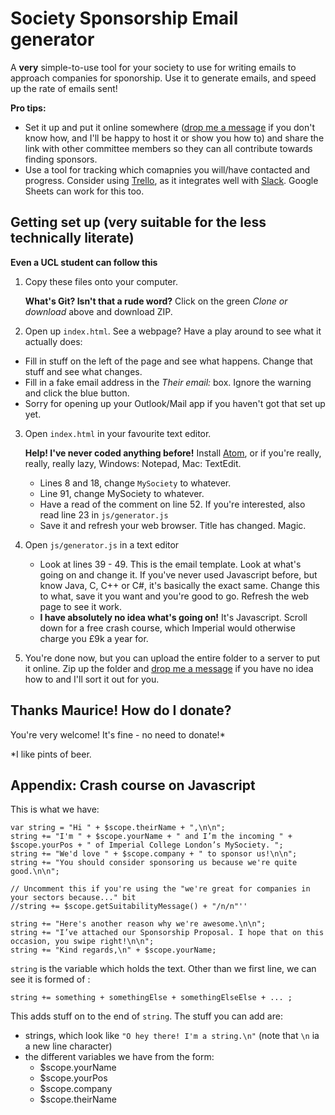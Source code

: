 # Society Sponsorship Email generator

A **very** simple-to-use tool for your society to use for writing emails to approach companies for sponorship. Use it to generate emails, and speed up the rate of emails sent!

**Pro tips:**
- Set it up and put it online somewhere (<a href="https://www.messenger.com/t/mauriceyap">drop me a message</a> if you don't know how, and I'll be happy to host it or show you how to) and share the link with other committee members so they can all contribute towards finding sponsors.
- Use a tool for tracking which comapnies you will/have contacted and progress. Consider using <a href="http://trello.com">Trello</a>, as it integrates well with <a href="http://slack.com">Slack</a>. Google Sheets can work for this too.

## Getting set up (very suitable for the less technically literate)
**Even a UCL student can follow this**
1. Copy these files onto your computer.

    **What's Git? Isn't that a rude word?** Click on the green *Clone or download* above and download ZIP.

2. Open up `index.html`. See a webpage? Have a play around to see what it actually does:
  - Fill in stuff on the left of the page and see what happens. Change that stuff and see what changes.
  -  Fill in a fake email address in the *Their email:* box. Ignore the warning and click the blue button.
  - Sorry for opening up your Outlook/Mail app if you haven't got that set up yet.

3. Open `index.html` in your favourite text editor.

   **Help! I've never coded anything before!** Install <a href="http://atom.io">Atom</a>, or if you're really, really, really lazy, Windows: Notepad, Mac: TextEdit.

   - Lines 8 and 18, change `MySociety` to whatever.
   - Line 91, change MySociety to whatever.
   - Have a read of the comment on line 52. If you're interested, also read line 23 in `js/generator.js`
   - Save it and refresh your web browser. Title has changed. Magic.

4. Open `js/generator.js` in a text editor
   - Look at lines 39 - 49. This is the email template. Look at what's going on and change it. If you've never used Javascript before, but know Java, C, C++ or C#, it's basically the exact same. Change this to what, save it you want and you're good to go. Refresh the web page to see it work.
   - **I have absolutely no idea what's going on!** It's Javascript. Scroll down for a free crash course, which Imperial would otherwise charge you £9k a year for.

5. You're done now, but you can upload the entire folder to a server to put it online. Zip up the folder and <a href="https://www.messenger.com/t/mauriceyap">drop me a message</a> if you have no idea how to and I'll sort it out for you.

## Thanks Maurice! How do I donate?
You're very welcome! It's fine - no need to donate!\*

\*I like pints of beer.

## Appendix: Crash course on Javascript
This is what we have:
```
var string = "Hi " + $scope.theirName + ",\n\n";
string += "I'm " + $scope.yourName + " and I’m the incoming " + $scope.yourPos + " of Imperial College London’s MySociety. ";
string += "We'd love " + $scope.company + " to sponsor us!\n\n";
string += "You should consider sponsoring us because we're quite good.\n\n";

// Uncomment this if you're using the "we're great for companies in your sectors because..." bit
//string += $scope.getSuitabilityMessage() + "/n/n"''

string += "Here's another reason why we're awesome.\n\n";
string += "I’ve attached our Sponsorship Proposal. I hope that on this occasion, you swipe right!\n\n";
string += "Kind regards,\n" + $scope.yourName;
```

`string` is the variable which holds the text. Other than we first line, we can see it is formed of :

```
string += something + somethingElse + somethingElseElse + ... ;
```

This adds stuff on to the end of `string`. The stuff you can add are:

- strings, which look like `"O hey there! I'm a string.\n"` (note that `\n` ia a new line character)
- the different variables we have from the form:
  - $scope.yourName
  - $scope.yourPos
  - $scope.company
  - $scope.theirName

